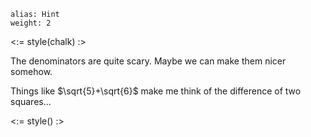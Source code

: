 ````
alias: Hint
weight: 2
````

<:= style(chalk) :>

The denominators are quite scary.  Maybe we can make them nicer somehow.

Things like $\sqrt{5}+\sqrt{6}$ make me think of the difference of two squares...

<:= style() :>